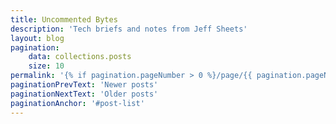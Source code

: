 ```yaml
---
title: Uncommented Bytes
description: 'Tech briefs and notes from Jeff Sheets'
layout: blog
pagination:
    data: collections.posts
    size: 10
permalink: '{% if pagination.pageNumber > 0 %}/page/{{ pagination.pageNumber }}{% endif %}/index.html'
paginationPrevText: 'Newer posts'
paginationNextText: 'Older posts'
paginationAnchor: '#post-list'
---
```

